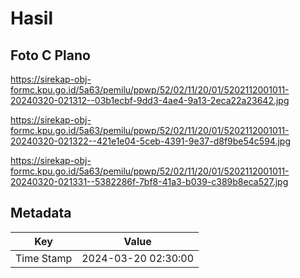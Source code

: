 # Hasil

## Foto C Plano

https://sirekap-obj-formc.kpu.go.id/5a63/pemilu/ppwp/52/02/11/20/01/5202112001011-20240320-021312--03b1ecbf-9dd3-4ae4-9a13-2eca22a23642.jpg

https://sirekap-obj-formc.kpu.go.id/5a63/pemilu/ppwp/52/02/11/20/01/5202112001011-20240320-021322--421e1e04-5ceb-4391-9e37-d8f9be54c594.jpg

https://sirekap-obj-formc.kpu.go.id/5a63/pemilu/ppwp/52/02/11/20/01/5202112001011-20240320-021331--5382286f-7bf8-41a3-b039-c389b8eca527.jpg


## Metadata

| Key        | Value               |
| ---------- | ------------------- |
| Time Stamp | 2024-03-20 02:30:00 |



